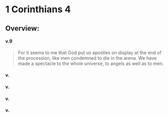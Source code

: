 # 1 Corinthians 4

## Overview:


#### v.9
>For it seems to me that God put us apostles on display at the end of the procession, like men condemned to die in the arena. We have made a spectacle to the whole universe, to angels as well as to men.

#### v.
>

#### v.
>

#### v.
>

#### v.
>